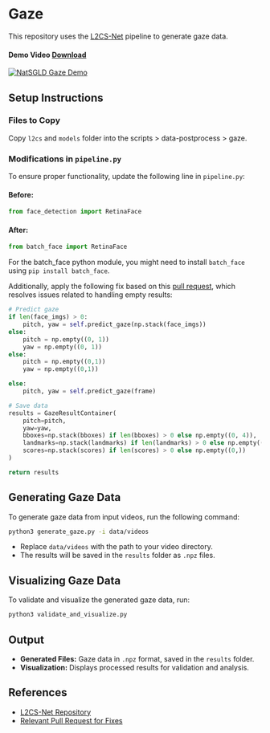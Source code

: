 # Gaze
This repository uses the [L2CS-Net](https://github.com/Ahmednull/L2CS-Net) pipeline to generate gaze data.


#### Demo Video [Download](../../../demo/NATSGLD_Demo_Gaze.mp4)
[![NatSGLD Gaze Demo](https://img.youtube.com/vi/Nd5ytJ4pWWc/0.jpg)](https://youtube.com/shorts/Nd5ytJ4pWWc)

## Setup Instructions

### Files to Copy
Copy `l2cs` and `models` folder into the scripts > data-postprocess > gaze.

### Modifications in `pipeline.py`
To ensure proper functionality, update the following line in `pipeline.py`:

#### Before:
```python
from face_detection import RetinaFace
```

#### After:
```python
from batch_face import RetinaFace
```

For the batch_face python module, you might need to install `batch_face` using `pip install batch_face`.

Additionally, apply the following fix based on this [pull request](https://github.com/Ahmednull/L2CS-Net/pull/23), which resolves issues related to handling empty results:

```python
# Predict gaze
if len(face_imgs) > 0:
    pitch, yaw = self.predict_gaze(np.stack(face_imgs))
else:
    pitch = np.empty((0, 1))
    yaw = np.empty((0, 1))
else:
    pitch = np.empty((0,1))
    yaw = np.empty((0,1))

else:
    pitch, yaw = self.predict_gaze(frame)

# Save data
results = GazeResultContainer(
    pitch=pitch,
    yaw=yaw,
    bboxes=np.stack(bboxes) if len(bboxes) > 0 else np.empty((0, 4)),
    landmarks=np.stack(landmarks) if len(landmarks) > 0 else np.empty((0, 5, 2)),
    scores=np.stack(scores) if len(scores) > 0 else np.empty((0,))
)

return results
```

## Generating Gaze Data

To generate gaze data from input videos, run the following command:

```bash
python3 generate_gaze.py -i data/videos
```

- Replace `data/videos` with the path to your video directory.
- The results will be saved in the `results` folder as `.npz` files.

## Visualizing Gaze Data

To validate and visualize the generated gaze data, run:

```bash
python3 validate_and_visualize.py
```

## Output
- **Generated Files:** Gaze data in `.npz` format, saved in the `results` folder.
- **Visualization:** Displays processed results for validation and analysis.

## References
- [L2CS-Net Repository](https://github.com/Ahmednull/L2CS-Net)
- [Relevant Pull Request for Fixes](https://github.com/Ahmednull/L2CS-Net/pull/23)
